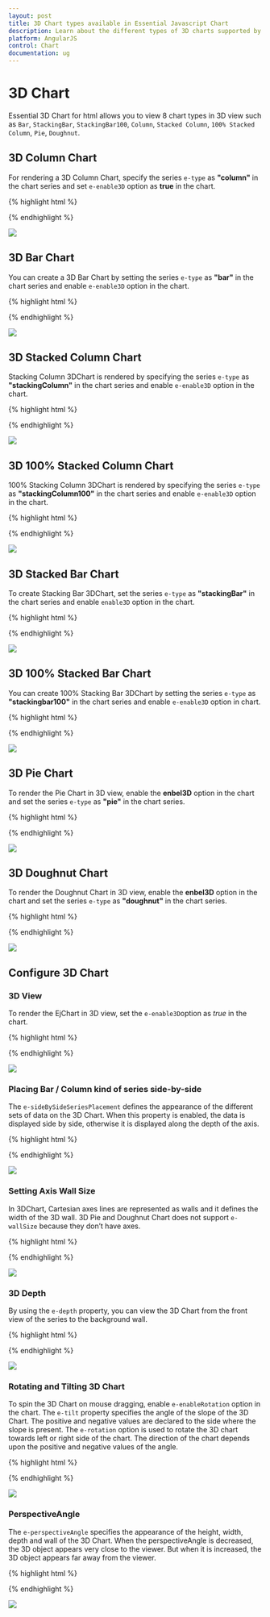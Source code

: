 ```yaml
---
layout: post
title: 3D Chart types available in Essential Javascript Chart
description: Learn about the different types of 3D charts supported by Syncfusion Essential html Chart and how to customize the 3D view.
platform: AngularJS
control: Chart
documentation: ug
---
```


# 3D Chart

Essential 3D Chart for html allows you to view 8 chart types in 3D view such as `Bar`, `StackingBar`, `StackingBar100`, `Column`, `Stacked Column`, `100% Stacked Column`, `Pie`, `Doughnut`.


## 3D Column Chart

For rendering a 3D Column Chart, specify the series `e-type` as **"column"** in the chart series and set `e-enable3D` option as **true** in the chart.

{% highlight html %}

<html xmlns="http://www.w3.org/1999/xhtml" lang="en" ng-app="ChartApp">
    <head>
        <title>Essential Studio for AngularJS: Chart</title>
        <!--CSS and Script file References -->
    </head>
    <body ng-controller="ChartCtrl">
        <div id="container" ej-chart e-enable3d="true">
        <e-series>
        <e-series e-type="column"></e-series>
        </e-series>
        </div>
        <script>
        angular.module('ChartApp', ['ejangular'])
        .controller('ChartCtrl', function ($scope) {
            });
        </script>
    </body>
</html>
      
{% endhighlight %}


![](3D-Chart_images/3D-Chart_img1.png)


## 3D Bar Chart

You can create a 3D Bar Chart by setting the series `e-type` as **"bar"** in the chart series and enable `e-enable3D` option in the chart.

{% highlight html %}

 <html xmlns="http://www.w3.org/1999/xhtml" lang="en" ng-app="ChartApp">
    <head>
        <title>Essential Studio for AngularJS: Chart</title>
        <!--CSS and Script file References -->
    </head>
    <body ng-controller="ChartCtrl">
        <div id="container" ej-chart e-enable3d="true">
        <e-series>
        <e-series e-type="bar"></e-series>
        </e-series>
        </div>
        <script>
        angular.module('ChartApp', ['ejangular'])
        .controller('ChartCtrl', function ($scope) {
                      });
        </script>
    </body>
</html>

{% endhighlight %}


![](3D-Chart_images/3D-Chart_img2.png)


## 3D Stacked Column Chart

Stacking Column 3DChart is rendered by specifying the series `e-type` as **"stackingColumn"** in the chart series and enable `e-enable3D` option in the chart.

{% highlight html %}

  <html xmlns="http://www.w3.org/1999/xhtml" lang="en" ng-app="ChartApp">
    <head>
        <title>Essential Studio for AngularJS: Chart</title>
        <!--CSS and Script file References -->
    </head>
    <body ng-controller="ChartCtrl">
        <div id="container" ej-chart e-enable3d="true">
        <e-series>
        <e-series e-type="stackingcolumn"></e-series>
        <e-series e-type="stackingcolumn"></e-series>
        </e-series>
        </div>
        <script>
        angular.module('ChartApp', ['ejangular'])
        .controller('ChartCtrl', function ($scope) {
                      });
        </script>
    </body>
</html>


{% endhighlight %}


![](3D-Chart_images/3D-Chart_img3.png)


## 3D 100% Stacked Column Chart

100% Stacking Column 3DChart is rendered by specifying the series `e-type` as **"stackingColumn100"** in the chart series and enable `e-enable3D` option in the chart.

{% highlight html %}

<html xmlns="http://www.w3.org/1999/xhtml" lang="en" ng-app="ChartApp">
    <head>
        <title>Essential Studio for AngularJS: Chart</title>
        <!--CSS and Script file References -->
    </head>
    <body ng-controller="ChartCtrl">
        <div id="container" ej-chart e-enable3d="true">
        <e-series>
        <e-series e-type="stackingcolumn100"></e-series>
        <e-series e-type="stackingcolumn100"></e-series>
        </e-series>
        </div>
        <script>
        angular.module('ChartApp', ['ejangular'])
        .controller('ChartCtrl', function ($scope) {
                      });
        </script>
    </body>
</html>

{% endhighlight %}


![](3D-Chart_images/3D-Chart_img4.png)





## 3D Stacked Bar Chart

To create Stacking Bar 3DChart, set the series `e-type` as **"stackingBar"** in the chart series and enable `enable3D` option in the chart.

{% highlight html %}
<html xmlns="http://www.w3.org/1999/xhtml" lang="en" ng-app="ChartApp">
    <head>
        <title>Essential Studio for AngularJS: Chart</title>
        <!--CSS and Script file References -->
    </head>
    <body ng-controller="ChartCtrl">
        <div id="container" ej-chart e-enable3d="true">
        <e-series>
        <e-series e-type="stackingbar"></e-series>
        <e-series e-type="stackingbar"></e-series>
        </e-series>
        </div>
        <script>
        angular.module('ChartApp', ['ejangular'])
        .controller('ChartCtrl', function ($scope) {
                      });
        </script>
    </body>
</html>

{% endhighlight %}


![](3D-Chart_images/3D-Chart_img5.png)


## 3D 100% Stacked Bar Chart

You can create 100% Stacking Bar 3DChart by setting the series `e-type` as **"stackingbar100"** in the chart series and enable `e-enable3D` option in chart.

{% highlight html %}

  <html xmlns="http://www.w3.org/1999/xhtml" lang="en" ng-app="ChartApp">
    <head>
        <title>Essential Studio for AngularJS: Chart</title>
        <!--CSS and Script file References -->
    </head>
    <body ng-controller="ChartCtrl">
        <div id="container" ej-chart e-enable3d="true">
        <e-series>
        <e-series e-type="stackingbar100"></e-series>
        <e-series e-type="stackingbar100"></e-series>
        </e-series>
        </div>
        <script>
        angular.module('ChartApp', ['ejangular'])
        .controller('ChartCtrl', function ($scope) {
                      });
        </script>
    </body>
</html>

{% endhighlight %}


![](3D-Chart_images/3D-Chart_img6.png)


## 3D Pie Chart

To render the Pie Chart in 3D view, enable the **enbel3D** option in the chart and set the series `e-type` as **"pie"** in the chart series.  

{% highlight html %}

 <html xmlns="http://www.w3.org/1999/xhtml" lang="en" ng-app="ChartApp">
    <head>
        <title>Essential Studio for AngularJS: Chart</title>
        <!--CSS and Script file References -->
    </head>
    <body ng-controller="ChartCtrl">
        <div id="container" ej-chart e-enable3d="true">
        <e-series>
        <e-series e-type="pie"></e-series>
        <e-series>
        </div>
        <script>
        angular.module('ChartApp', ['ejangular'])
        .controller('ChartCtrl', function ($scope) {
                      });
        </script>
    </body>
</html>

{% endhighlight %}


![](3D-Chart_images/3D-Chart_img7.png)




## 3D Doughnut Chart

To render the Doughnut Chart in 3D view, enable the **enbel3D** option in the chart and set the series `e-type` as **"doughnut"** in the chart series. 

{% highlight html %}

  <html xmlns="http://www.w3.org/1999/xhtml" lang="en" ng-app="ChartApp">
    <head>
        <title>Essential Studio for AngularJS: Chart</title>
        <!--CSS and Script file References -->
    </head>
    <body ng-controller="ChartCtrl">
        <div id="container" ej-chart e-enable3d="true">
        <e-series>
        <e-series e-type="doughnut"></e-series>
        <e-series>
        </div>
        <script>
        angular.module('ChartApp', ['ejangular'])
        .controller('ChartCtrl', function ($scope) {
                      });
        </script>
    </body>
</html>   


{% endhighlight %}


![](3D-Chart_images/3D-Chart_img8.png)





## Configure 3D Chart

### 3D View

To render the EjChart in 3D view, set the `e-enable3D`option as *true* in the chart.
 
{% highlight html %}

 <html xmlns="http://www.w3.org/1999/xhtml" lang="en" ng-app="ChartApp">
    <head>
        <title>Essential Studio for AngularJS: Chart</title>
        <!--CSS and Script file References -->
    </head>
    <body ng-controller="ChartCtrl">
        <div id="container" ej-chart e-enable3d="true">
        </div>
        <script>
        angular.module('ChartApp', ['ejangular'])
        .controller('ChartCtrl', function ($scope) {
                      });
        </script>
    </body>
</html>   
     


{% endhighlight %}


![](3D-Chart_images/3D-Chart_img9.png)


 
### Placing Bar / Column kind of series side-by-side
 
 The `e-sideBySideSeriesPlacement` defines the appearance of the different sets of data on the 3D Chart. When this property is enabled, the data is displayed side by side, otherwise it is displayed along the depth of the axis.  
 
{% highlight html %}

  <html xmlns="http://www.w3.org/1999/xhtml" lang="en" ng-app="ChartApp">
    <head>
        <title>Essential Studio for AngularJS: Chart</title>
        <!--CSS and Script file References -->
    </head>
    <body ng-controller="ChartCtrl">
        <div id="container" ej-chart e-enable3d="true" e-sidebysideseriesplacement="true">
        </div>
        <script>
        angular.module('ChartApp', ['ejangular'])
        .controller('ChartCtrl', function ($scope) {
                      });
        </script>
    </body>
</html>   

{% endhighlight %}


![](3D-Chart_images/3D-Chart_img10.png)


### Setting Axis Wall Size

In 3DChart, Cartesian axes lines are represented as walls and it defines the width of the 3D wall. 3D Pie and Doughnut Chart does not support `e-wallSize` because they don’t have axes.  

{% highlight html %}

 <html xmlns="http://www.w3.org/1999/xhtml" lang="en" ng-app="ChartApp">
    <head>
        <title>Essential Studio for AngularJS: Chart</title>
        <!--CSS and Script file References -->
    </head>
    <body ng-controller="ChartCtrl">
        <div id="container" ej-chart e-enable3d="true" e-wallsize="10">
        </div>
        <script>
        angular.module('ChartApp', ['ejangular'])
        .controller('ChartCtrl', function ($scope) {
                      });
        </script>
    </body>
</html>   
  

{% endhighlight %}


![](3D-Chart_images/3D-Chart_img11.png)


### 3D Depth

By using the `e-depth` property, you can view the 3D Chart from the front view of the series to the background wall.

{% highlight html %}

  <html xmlns="http://www.w3.org/1999/xhtml" lang="en" ng-app="ChartApp">
    <head>
        <title>Essential Studio for AngularJS: Chart</title>
        <!--CSS and Script file References -->
    </head>
    <body ng-controller="ChartCtrl">
        <div id="container" ej-chart e-enable3d="true" e-depth="120">
        </div>
        <script>
        angular.module('ChartApp', ['ejangular'])
        .controller('ChartCtrl', function ($scope) {
                      });
        </script>
    </body>
</html>   
{% endhighlight %}


![](3D-Chart_images/3D-Chart_img12.png)


### Rotating and Tilting 3D Chart

To spin the 3D Chart on mouse dragging, enable `e-enableRotation` option in the chart. The `e-tilt` property specifies the angle of the slope of the 3D Chart. The positive and negative values are declared to the side where the slope is present. The `e-rotation` option is used to rotate the 3D chart towards left or right side of the chart. The direction of the chart depends upon the positive and negative values of the angle.  

{% highlight html %}

  <html xmlns="http://www.w3.org/1999/xhtml" lang="en" ng-app="ChartApp">
    <head>
        <title>Essential Studio for AngularJS: Chart</title>
        <!--CSS and Script file References -->
    </head>
    <body ng-controller="ChartCtrl">
        <div id="container" ej-chart e-enable3d="true" e-tilt="10" e-enablerotation="true" 
        e-rotation="40">
        </div>
        <script>
        angular.module('ChartApp', ['ejangular'])
        .controller('ChartCtrl', function ($scope) {
                      });
        </script>
    </body>
</html>   


{% endhighlight %}


![](3D-Chart_images/3D-Chart_img13.png)


### PerspectiveAngle	

The `e-perspectiveAngle` specifies the appearance of the height, width, depth and wall of the 3D Chart. When the perspectiveAngle is decreased, the 3D object appears very close to the viewer. But when it is increased, the 3D object appears far away from the viewer.   

{% highlight html %}
<html xmlns="http://www.w3.org/1999/xhtml" lang="en" ng-app="ChartApp">
    <head>
        <title>Essential Studio for AngularJS: Chart</title>
        <!--CSS and Script file References -->
    </head>
    <body ng-controller="ChartCtrl">
        <div id="container" ej-chart e-enable3d="true" e-perspectiveangle="150">
        </div>
        <script>
        angular.module('ChartApp', ['ejangular'])
        .controller('ChartCtrl', function ($scope) {
                      });
        </script>
    </body>
</html>   

{% endhighlight %}


![](3D-Chart_images/3D-Chart_img14.png)
